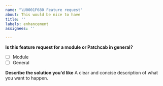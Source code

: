 ```yaml
---
name: "\U0001F680 Feature request"
about: This would be nice to have
title: ''
labels: enhancement
assignees: ''

---
```


**Is this feature  request for a module or Patchcab in general?**
- [ ] Module
- [ ] General

**Describe the solution you'd like**
A clear and concise description of what you want to happen.
